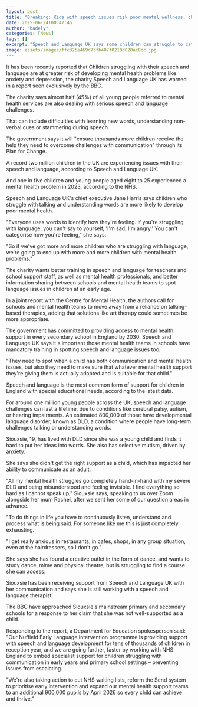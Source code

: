 ```yaml
---
layout: post
title: "Breaking: Kids with speech issues risk poor mental wellness, charity warns"
date: 2025-06-24T00:47:45
author: "badely"
categories: [News]
tags: []
excerpt: "Speech and Language UK says some children can struggle to categorise and communicate how they feel."
image: assets/images/ffc325e469d73fb407f0210d020ac8cc.jpg
---
```


It has been recently reported that Children struggling with their speech and language are at greater risk of developing mental health problems like anxiety and depression, the charity Speech and Language UK has warned in a report seen exclusively by the BBC.

The charity says almost half (45%) of all young people referred to mental health services are also dealing with serious speech and language challenges.

That can include difficulties with learning new words, understanding non-verbal cues or stammering during speech.

The government says it will "ensure thousands more children receive the help they need to overcome challenges with communication" through its Plan for Change.

A record two million children in the UK are experiencing issues with their speech and language, according to Speech and Language UK.

And one in five children and young people aged eight to 25 experienced a mental health problem in 2023, according to the NHS.

Speech and Language UK's chief executive Jane Harris says children who struggle with talking and understanding words are more likely to develop poor mental health.

"Everyone uses words to identify how they're feeling. If you're struggling with language, you can't say to yourself, 'I'm sad, I'm angry.' You can't categorise how you're feeling," she says.

"So if we've got more and more children who are struggling with language, we're going to end up with more and more children with mental health problems."

The charity wants better training in speech and language for teachers and school support staff, as well as mental health professionals, and better information sharing between schools and mental health teams to spot language issues in children at an early age. 

In a joint report with the Centre for Mental Health, the authors call for schools and mental health teams to move away from a reliance on talking-based therapies, adding that solutions like art therapy could sometimes be more appropriate. 

The government has committed to providing access to mental health support in every secondary school in England by 2030. Speech and Language UK says it's important those mental health teams in schools have mandatory training in spotting speech and language issues too. 

"They need to spot when a child has both communication and mental health issues, but also they need to make sure that whatever mental health support they're giving them is actually adapted and is suitable for that child."

Speech and language is the most common form of support for children in England with special educational needs, according to the latest data. 

For around one million young people across the UK, speech and language challenges can last a lifetime, due to conditions like cerebral palsy, autism, or hearing impairments. An estimated 800,000 of those have developmental language disorder, known as DLD, a condition where people have long-term challenges talking or understanding words. 

Siouxsie, 19, has lived with DLD since she was a young child and finds it hard to put her ideas into words. She also has selective mutism, driven by anxiety.

She says she didn't get the right support as a child, which has impacted her ability to communicate as an adult.

"All my mental health struggles go completely hand-in-hand with my severe DLD and being misunderstood and feeling invisible. I find everything so hard as I cannot speak up," Siouxsie says, speaking to us over Zoom alongside her mum Rachel, after we sent her some of our question areas in advance.

"To do things in life you have to continuously listen, understand and process what is being said. For someone like me this is just completely exhausting.

"I get really anxious in restaurants, in cafes, shops, in any group situation, even at the hairdressers, so I don't go."

She says she has found a creative outlet in the form of dance, and wants to study dance, mime and physical theatre, but is struggling to find a course she can access.

Siouxsie has been receiving support from Speech and Language UK with her communication and says she is still working with a speech and language therapist. 

The BBC have approached Siouxsie's mainstream primary and secondary schools for a response to her claim that she was not well-supported as a child.

Responding to the report, a Department for Education spokesperson said: "Our Nuffield Early Language Intervention programme is providing support with speech and language development for tens of thousands of children in reception year, and we are going further, faster by working with NHS England to embed specialist support for children struggling with communication in early years and primary school settings – preventing issues from escalating.

"We're also taking action to cut NHS waiting lists, reform the Send system to prioritise early intervention and expand our mental health support teams to an additional 900,000 pupils by April 2026 so every child can achieve and thrive."

